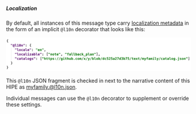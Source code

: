 ##### Localization

By default, all instances of this message type carry [localization metadata](
https://github.com/hyperledger/indy-hipe/pull/64) in the form of an implicit
`@l10n` decorator that looks like this:

[![@l10n settings](localization-section.png)](myfamily.@l10n.json)

This `@l10n` JSON fragment is checked in next to the narrative content of
this HIPE as [myfamily.@l10n.json](myfamily.@l10n.json).

Individual messages can use the `@l10n` decorator to supplement or
override these settings.